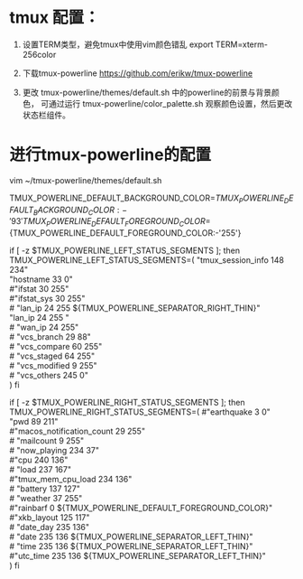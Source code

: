 # tmux 配置：

1. 设置TERM类型，避免tmux中使用vim颜色错乱
export TERM=xterm-256color

2. 下载tmux-powerline
https://github.com/erikw/tmux-powerline

3. 更改  tmux-powerline/themes/default.sh 中的powerline的前景与背景颜色，
可通过运行 tmux-powerline/color_palette.sh 观察颜色设置，然后更改状态栏组件。

# 进行tmux-powerline的配置
vim ~/tmux-powerline/themes/default.sh

TMUX_POWERLINE_DEFAULT_BACKGROUND_COLOR=${TMUX_POWERLINE_DEFAULT_BACKGROUND_COLOR:-'93'}
TMUX_POWERLINE_DEFAULT_FOREGROUND_COLOR=${TMUX_POWERLINE_DEFAULT_FOREGROUND_COLOR:-'255'}

if [ -z $TMUX_POWERLINE_LEFT_STATUS_SEGMENTS ]; then
        TMUX_POWERLINE_LEFT_STATUS_SEGMENTS=(
                "tmux_session_info 148 234" \
                "hostname 33 0" \
                #"ifstat 30 255" \
                #"ifstat_sys 30 255" \
        # "lan_ip 24 255  ${TMUX_POWERLINE_SEPARATOR_RIGHT_THIN}" \
        "lan_ip 24 255 " \
                # "wan_ip 24 255" \
                # "vcs_branch 29 88" \
                # "vcs_compare 60 255" \
                # "vcs_staged 64 255" \
                # "vcs_modified 9 255" \
                # "vcs_others 245 0" \
        )
fi

if [ -z $TMUX_POWERLINE_RIGHT_STATUS_SEGMENTS ]; then
        TMUX_POWERLINE_RIGHT_STATUS_SEGMENTS=(
                #"earthquake 3 0" \
                "pwd 89 211" \
                #"macos_notification_count 29 255" \
                # "mailcount 9 255" \
                # "now_playing 234 37" \
                #"cpu 240 136" \
                # "load 237 167" \
                #"tmux_mem_cpu_load 234 136" \
                # "battery 137 127" \
                # "weather 37 255" \
                #"rainbarf 0 ${TMUX_POWERLINE_DEFAULT_FOREGROUND_COLOR}" \
                #"xkb_layout 125 117" \
                # "date_day 235 136" \
                # "date 235 136 ${TMUX_POWERLINE_SEPARATOR_LEFT_THIN}" \
                # "time 235 136 ${TMUX_POWERLINE_SEPARATOR_LEFT_THIN}" \
                #"utc_time 235 136 ${TMUX_POWERLINE_SEPARATOR_LEFT_THIN}" \
        )
fi
